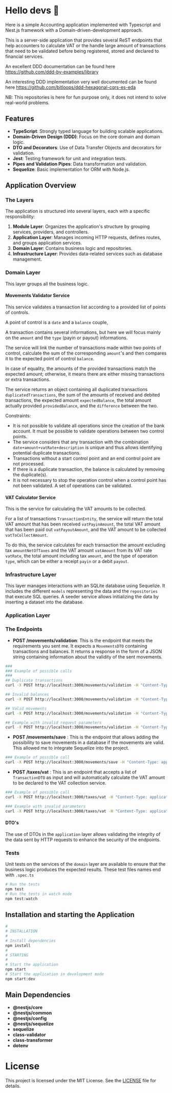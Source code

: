 # Hello devs 🚀

Here is a simple Accounting application implemented with Typescript and Nest.js framework with a Domain-driven-development approach.

This is a server-side application that provides several ReST endpoints that help accounters to calculate VAT or the handle large amount of transactions that need to be validated before being registered, stored and declared to financial services.

An excellent DDD documentation can be found here https://github.com/ddd-by-examples/library

An interesting DDD implementation very well documented can be found here https://github.com/bitloops/ddd-hexagonal-cqrs-es-eda

NB: This repositories is here for fun purpose only, it does not intend to solve real-world problems.

## Features

- **TypeScript**: Strongly typed language for building scalable applications.
- **Domain-Driven Design (DDD)**: Focus on the core domain and domain logic.
- **DTO and Decorators**: Use of Data Transfer Objects and decorators for validation.
- **Jest**: Testing framework for unit and integration tests.
- **Pipes and Validation Pipes**: Data transformation and validation.
- **Sequelize**: Basic implementation for ORM with Node.js.

## Application Overview

### The Layers

The application is structured into several layers, each with a specific responsibility:

1. **Module Layer**: Organizes the application's structure by grouping services, providers, and controllers.
2. **Application Layer**: Manages incoming HTTP requests, defines routes, and groups application services.
3. **Domain Layer**: Contains business logic and repositories.
4. **Infrastructure Layer**: Provides data-related services such as database management.

### Domain Layer

This layer groups all the business logic.

#### Movements Validator Service

This service validates a transaction list according to a provided list of points of controls.

A point of control is a `date` and a `balance` couple,

A transaction contains several informations, but here we will focus mainly on the `amount` and the `type` (payin or payout) informations.

The service will link the number of transactions made within two points of control, calculate the sum of the corresponding `amount`'s and then compares it to the expected point of control `balance`.

In case of equality, the amounts of the provided transactions match the expected amount; otherwise, it means there are either missing transactions or extra transactions.

The service returns an object containing all duplicated transactions `duplicatedTransactions`, the sum of the amounts of received and debited transactions, the expected amount `expectedBalance`, the total amount actually provided `providedBalance`, and the `difference` between the two.

Constraints:

- It is not possible to validate all operations since the creation of the bank account. It must be possible to validate operations between two control points.
- The service considers that any transaction with the combination `date+amount+vatRate+description` is unique and thus allows identifying potential duplicate transactions.
- Transactions without a start control point and an end control point are not processed.
- If there is a duplicate transaction, the balance is calculated by removing the duplicate(s).
- It is not necessary to stop the operation control when a control point has not been validated. A set of operations can be validated.

#### VAT Calculator Service

This is the service for calculating the VAT amounts to be collected.

For a list of transactions `TransactionEntity`, the service will return the total VAT amount that has been received `vatPayinAmount`, the total VAT amount that has been paid out `vatPayoutAmount`, and the VAT amount to be collected `vatToCollectAmount`.

To do this, the service calculates for each transaction the amount excluding tax `amountNetOfTaxes` and the VAT amount `vatAmount` from its VAT rate `vatRate`, the total amount including tax `amount`, and the type of operation `type`, which can be either a receipt `payin` or a debit `payout`.

### Infrastructure Layer

This layer manages interactions with an SQLite database using Sequelize.
It includes the different `models` representing the data and the `repositories` that execute SQL queries.
A seeder service allows initializing the data by inserting a dataset into the database.

### Application Layer

### The Endpoints

- **POST /movements/validation**:
  This is the endpoint that meets the requirements you sent me. It expects a `MovementsDTO` containing transactions and balances.
  It returns a response in the form of a JSON string containing information about the validity of the sent movements.

```bash
###
### Example of possible calls
###
## Duplicate transactions
curl -X POST http://localhost:3000/movements/validation -H "Content-Type: application/json" -d '{"transactions":[{"vatRate":10,"amount":100,"date":"2023-11-11","description":"sellprestation","type":"payin","bankAccountId":"bcffade8-f5f6-41b9-9aae-de4895e649ca"},{"vatRate":10,"amount":100,"date":"2023-11-11","description":"sellprestation","type":"payin","bankAccountId":"bcffade8-f5f6-41b9-9aae-de4895e649ca"},{"vatRate":20,"amount":110,"date":"2023-11-11","description":"sellprestation1","type":"payin","bankAccountId":"bcffade8-f5f6-41b9-9aae-de4895e649ca"}],"balances":[{"date":"2024-11-31","amount":300}]}'

## Invalid balances
curl -X POST http://localhost:3000/movements/validation -H "Content-Type: application/json" -d '{"transactions":[{"vatRate":10,"amount":100,"date":"2023-11-11","description":"test","type":"payin","bankAccountId":"bcffade8-f5f6-41b9-9aae-de4895e649ca"},{"vatRate":20,"amount":100,"date":"2023-11-11","description":"sellprestation","type":"payin","bankAccountId":"bcffade8-f5f6-41b9-9aae-de4895e649ca"},{"vatRate":20,"amount":110,"date":"2023-11-11","description":"sellprestation1","type":"payin","bankAccountId":"bcffade8-f5f6-41b9-9aae-de4895e649ca"}],"balances":[{"date":"2024-11-31","amount":300}]}'

## Valid movements
curl -X POST http://localhost:3000/movements/validation -H "Content-Type: application/json" -d '{"transactions":[{"vatRate":10,"amount":100,"date":"2023-11-11","description":"test","type":"payin","bankAccountId":"bcffade8-f5f6-41b9-9aae-de4895e649ca"},{"vatRate":20,"amount":100,"date":"2023-11-11","description":"sellprestation","type":"payin","bankAccountId":"bcffade8-f5f6-41b9-9aae-de4895e649ca"},{"vatRate":20,"amount":110,"date":"2023-11-11","description":"sellprestation1","type":"payin","bankAccountId":"bcffade8-f5f6-41b9-9aae-de4895e649ca"}],"balances":[{"date":"2024-11-31","amount":310}]}'

## Example with invalid request parameters
curl -X POST http://localhost:3000/movements/validation -H "Content-Type: application/json" -d '{"transactions":[{"vatRate":10,"amounts":100,"date":"2023-11-11","description":"test","type":"payin","bankAccountId":"bcffade8-f5f6-41b9-9aae-de4895e649ca"},{"vatRate":20,"amount":100,"date":"2023-11-11","description":"sellprestation","type":"payin","bankAccountId":"bcffade8-f5f6-41b9-9aae-de4895e649ca"},{"vatsRate":20,"amount":110,"date":"2023-11-11","desc":"sellprestation1","types":"payin","bankAccountId":"bcffade8-f5f6-41b9-9aae-de4895e649ca"}],"balances":[{"date":"2024-11-31","amount":310}]}'
```

- **POST /movements/save** :
  This is the endpoint that allows adding the possibility to save movements in a database if the movements are valid. This allowed me to integrate Sequelize into the project.

```bash
### Example of possible call
curl -X POST http://localhost:3000/movements/save -H "Content-Type: application/json" -d '{"transactions":[{"vatRate":10,"amount":100,"date":"2023-11-11","description":"test","type":"payin","bankAccountId":"bcffade8-f5f6-41b9-9aae-de4895e649ca"},{"vatRate":20,"amount":100,"date":"2023-11-11","description":"sellprestation","type":"payin","bankAccountId":"bcffade8-f5f6-41b9-9aae-de4895e649ca"},{"vatRate":20,"amount":110,"date":"2023-11-11","description":"sellprestation1","type":"payin","bankAccountId":"bcffade8-f5f6-41b9-9aae-de4895e649ca"}],"balances":[{"date":"2024-11-31","amount":310}]}'
```

- **POST /taxes/vat** :
  This is an endpoint that accepts a list of `TransactionDTO` as input and will automatically calculate the VAT amount to be declared to the VAT collection service.

```bash
### Example of possible call
curl -X POST http://localhost:3000/taxes/vat -H "Content-Type: application/json" -d '{"transactions":[{"amount":100,"date":"2023-11-11","description":"test","type":"payin","vatRate":5.5},{"vatRate":20,"amount":100,"date":"2023-11-11","description":"test","type":"payin"},{"amount":110,"date":"2023-11-11","description":"sellprestation1","type":"payin","vatRate":10}]}'

### Example with invalid parameters
curl -X POST http://localhost:3000/taxes/vat -H "Content-Type: application/json" -d '{"transactions":[{"amount":100,"date":"2023-11-11","description":"test","type":"payin","vatsRate":5.5},{"vatRate":12.21111,"amount":100,"date":"2023-11-11","description":"test","type":"payin"},{"amount":110,"date":"2023-11-11","description":"sellprestation1","type":"payin","vatRate":10}]}'
```

#### DTO's

The use of DTOs in the `application` layer allows validating the integrity of the data sent by HTTP requests to enhance the security of the endpoints.

### Tests

Unit tests on the services of the `domain` layer are available to ensure that the business logic produces the expected results. These test files names end with `.spec.ts`

```bash
# Run the tests
npm test
# Run the tests in watch mode
npm test:watch
```

## Installation and starting the Application

```bash
#
# INSTALLATION
#
# Install dependencies
npm install
#
# STARTING
#
# Start the application
npm start
# Start the application in development mode
npm start:dev
```

## Main Dependencies

- **@nestjs/core**
- **@nestjs/common**
- **@nestjs/config**
- **@nestjs/sequelize**
- **sequelize**
- **class-validator**
- **class-transformer**
- **dotenv**

# License

This project is licensed under the MIT License. See the [LICENSE](LICENCE) file for details.
